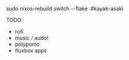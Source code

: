sudo nixos-rebuild switch --flake .#kayak-asaki


TODO:
- rofi
- music / audo!
- polypomo
- fluxbox apps